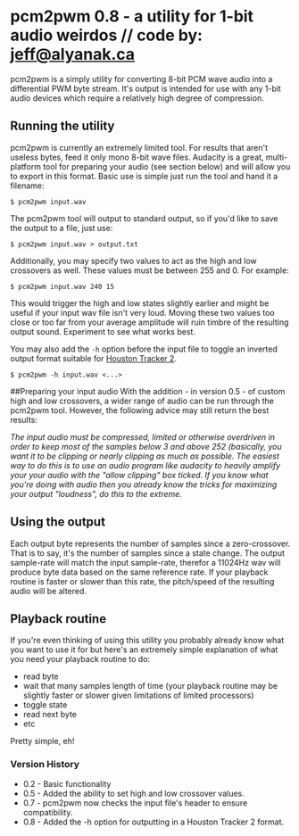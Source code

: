 # pcm2pwm 0.8 - a utility for 1-bit audio weirdos   // code by:  jeff@alyanak.ca
pcm2pwm is a simply utility for converting 8-bit PCM wave audio into a differential
PWM byte stream. It's output is intended for use with any 1-bit audio devices which
require a relatively high degree of compression.


## Running the utility
pcm2pwm is currently an extremely limited tool. For results that aren't useless bytes, feed it
only mono 8-bit wave files. Audacity is a great, multi-platform tool for preparing your audio
(see section below) and will allow you to export in this format. Basic use is simple just run
the tool and hand it a filename:

`$ pcm2pwm input.wav`

The pcm2pwm tool will output to standard output, so if you'd like to save the output
to a file, just use:

`$ pcm2pwm input.wav > output.txt`

Additionally, you may specify two values to act as the high and low crossovers as well. These
values must be between 255 and 0. For example:

`$ pcm2pwm input.wav 240 15`

This would trigger the high and low states slightly earlier and might be useful if your input
wav file isn't very loud. Moving these two values too close or too far from your average
amplitude will ruin timbre of the resulting output sound. Experiment to see what works best.

You may also add the `-h` option before the input file to toggle an inverted output format suitable for [Houston Tracker 2](https://github.com/utz82/HoustonTracker2).

`$ pcm2pwm -h input.wav <...>`

##Preparing your input audio
With the addition - in version 0.5 - of custom high and low crossovers, a wider range of
audio can be run through the pcm2pwm tool. However, the following advice may still return
the best results:

  _The input audio must be compressed, limited or otherwise overdriven in order to keep 
  most of the samples below 3 and above 252 (basically, you want it to be clipping or
  nearly clipping as much as possible. The easiest way to do this is to use an audio
  program like audacity to heavily amplify your your audio with the "allow clipping"
  box ticked. If you know what you're doing with audio then you already know the tricks
  for maximizing your output "loudness", do this to the extreme._


## Using the output
Each output byte represents the number of samples since a zero-crossover. That is
to say, it's the number of samples since a state change. The output sample-rate will
match the input sample-rate, therefor a 11024Hz wav will produce byte data based on
the same reference rate. If your playback routine is faster or slower than this rate,
the pitch/speed of the resulting audio will be altered.


## Playback routine
If you're even thinking of using this utility you probably already know what you want
to use it for but here's an extremely simple explanation of what you need your playback
routine to do:

  * read byte
  * wait that many samples length of time (your playback routine may be slightly faster or slower given limitations of limited processors)
  * toggle state
  * read next byte
  * etc

Pretty simple, eh!

### Version History

  * 0.2 - Basic functionality
  * 0.5 - Added the ability to set high and low crossover values.
  * 0.7 - pcm2pwm now checks the input file's header to ensure compatibility.
  * 0.8 - Added the -h option for outputting in a Houston Tracker 2 format.
